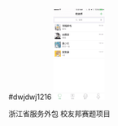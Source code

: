 #dwjdwj1216
<img src="https://github.com/dwjdwj1216/xiaoYouBang/blob/master/main.gif" style="height: 10%;width: 20%;">

浙江省服务外包 校友邦赛题项目
